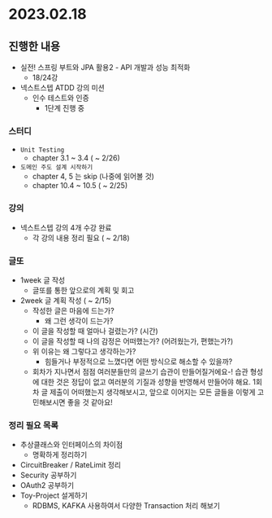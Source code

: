 # 2023.02.18

## 진행한 내용

- 실전! 스프링 부트와 JPA 활용2 - API 개발과 성능 최적화
	- 18/24강
- 넥스트스텝 ATDD 강의 미션    
	- 인수 테스트와 인증
		- 1단계 진행 중

### 스터디

- `Unit Testing`
	- chapter 3.1 ~ 3.4 ( ~ 2/26)
- `도메인 주도 설계 시작하기`
	- chapter 4, 5 는 skip (나중에 읽어볼 것)
	- chapter 10.4 ~ 10.5 ( ~ 2/25)

### 강의

- 넥스트스텝 강의 4개 수강 완료
	- 각 강의 내용 정리 필요 ( ~ 2/18)

### 글또

- 1week 글 작성
	- 글또를 통한 앞으로의 계획 및 회고
- 2week 글 계획 작성 ( ~ 2/15)
	- 작성한 글은 마음에 드는가?
		- 왜 그런 생각이 드는가?
	- 이 글을 작성할 때 얼마나 걸렸는가? (시간)
	- 이 글을 작성할 때 나의 감정은 어떠했는가? (어려웠는가, 편했는가?)
	- 위 이유는 왜 그렇다고 생각하는가?
		- 힘들거나 부정적으로 느꼈다면 어떤 방식으로 해소할 수 있을까?
	- 회차가 지나면서 점점 여러분들만의 글쓰기 습관이 만들어질거에요-! 습관 형성에 대한 것은 정답이 없고 여러분의 기질과 성향을 반영해서 만들어야 해요. 1회차 글 제출이 어떠했는지 생각해보시고, 앞으로 이어지는 모든 글들을 이렇게 고민해보시면 좋을 것 같아요!

### 정리 필요 목록

- 추상클래스와 인터페이스의 차이점
	- 명확하게 정리하기
- CircuitBreaker / RateLimit 정리
- Security 공부하기
- OAuth2 공부하기
- Toy-Project 설게하기
	- RDBMS, KAFKA 사용하여서 다양한 Transaction 처리 해보기
